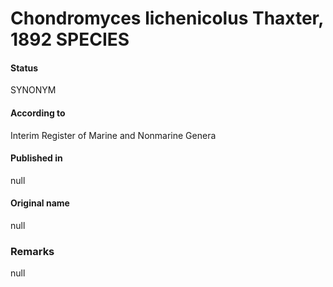 # Chondromyces lichenicolus Thaxter, 1892 SPECIES

#### Status
SYNONYM

#### According to
Interim Register of Marine and Nonmarine Genera

#### Published in
null

#### Original name
null

### Remarks
null